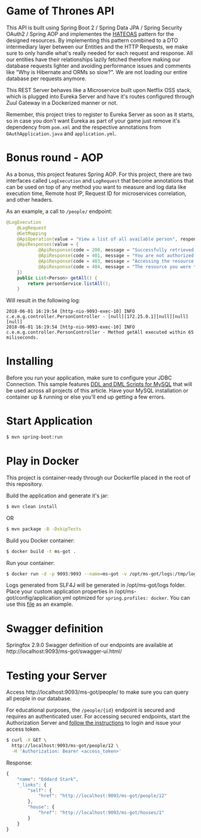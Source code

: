 # Game of Thrones API

This API is built using Spring Boot 2 / Spring Data JPA / Spring Security OAuth2 / Spring AOP and implementes the [HATEOAS][hateoas] pattern for the designed resources. By implementing this pattern combined to a DTO intermediary layer between our Entities and the HTTP Requests, we make sure to only handle what's really needed for each request and response. All our entities have their relationships lazily fetched therefore making our database requests lighter and avoiding performance issues and comments like "Why is Hibernate and ORMs so slow?". We are not loading our entire database per requests anymore. 

This REST Server behaves like a Microservice built upon Netflix OSS stack, which is plugged into Eureka Server and have it's routes configured through Zuul Gateway in a Dockerized manner or not.

Remember, this project tries to register to Eureka Server as soon as it starts, so in case you don't want Eureka as part of your game just remove it's dependency from `pom.xml` and the respective annotations from `OAuthApplication.java` and `application.yml`.

# Bonus round - AOP

As a bonus, this project features Spring AOP. For this project, there are two interfaces called `LogExecution` and `LogRequest` that become annotations that can be used on top of any method you want to measure and log data like execution time, Remote host IP, Request ID for microservices correlation, and other headers.

As an example, a call to `/people/` endpoint:

```java
@LogExecution
	@LogRequest
	@GetMapping
	@ApiOperation(value = "View a list of all available person", response = Iterable.class)
	@ApiResponses(value = {
	        @ApiResponse(code = 200, message = "Successfully retrieved list"),
	        @ApiResponse(code = 401, message = "You are not authorized to view the resource"),
	        @ApiResponse(code = 403, message = "Accessing the resource you were trying to reach is forbidden"),
	        @ApiResponse(code = 404, message = "The resource you were trying to reach is not found")
	})
	public List<Person> getAll() {
		return personService.listAll();
	}
```

Will result in the following log:

```
2018-06-01 16:19:54 [http-nio-9093-exec-10] INFO  c.e.m.g.controller.PersonController - [null][172.25.0.1][null][null][null]
2018-06-01 16:19:54 [http-nio-9093-exec-10] INFO  c.e.m.g.controller.PersonController - Method getAll executed within 65 miliseconds.
```

# Installing 

Before you run your application, make sure to configure your JDBC Connection. This sample features [DDL and DML Scripts for MySQL][scripts] that will be used across all projects of this article. Have your MySQL installation or container up & running or else you'll end up getting a few errors. 


# Start Application

```sh
$ mvn spring-boot:run
```

# Play in Docker

This project is container-ready through our Dockerfile placed in the root of this repository.

Build the application and generate it's jar:
```sh
$ mvn clean install
```
OR
```sh
$ mvn package -B -DskipTests
```

Build you Docker container:
```sh
$ docker build -t ms-got .
```

Run your container:
```sh
$ docker run -d -p 9093:9093 --name=ms-got -v /opt/ms-got/logs:/tmp/logs -v /opt/ms-got/config:/tmp/config ms-got
```

Logs generated from SLF4J will be generated in /opt/ms-got/logs folder. Place your custom application properties in /opt/ms-got/config/application.yml optmized for `spring.profiles: docker`. You can use this [file][sample1] as an example.

# Swagger definition
Springfox 2.9.0 Swagger definition of our endpoints are available at http://localhost:9093/ms-got/swagger-ui.html/

# Testing your Server

Access http://localhost:9093/ms-got/people/ to make sure you can query all people in our database.

For educational purposes, the `/people/{id}` endpoint is secured and requires an authenticated user. For accessing secured endpoints, start the Authorization Server and [follow the instructions][auth] to login and issue your access token.

```sh
$ curl -X GET \
  http://localhost:9093/ms-got/people/12 \
  -H 'Authorization: Bearer <access_token>'
```

Response:
```javascript
{
    "name": "Eddard Stark",
    "_links": {
        "self": {
            "href": "http://localhost:9093/ms-got/people/12"
        },
        "house": {
            "href": "http://localhost:9093/ms-got/houses/1"
        }
    }
}
```
   [hateoas]: <https://spring.io/understanding/HATEOAS>
   [auth]: <https://github.com/enr1c091/microservices-oauth/tree/master/auth-server>
   [sample1]: <https://github.com/enr1c091/microservices-oauth/blob/master/docker-compose/ms-got/config/application.yml>
 [scripts]: <https://github.com/enr1c091/microservices-oauth/blob/master/auth-server/src/main/resources/oauth2.sql>  
